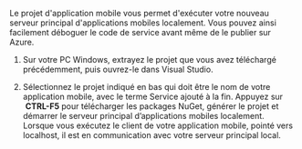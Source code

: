 

Le projet d'application mobile vous permet d'exécuter votre nouveau serveur principal d'applications mobiles localement. Vous pouvez ainsi facilement déboguer le code de service avant même de le publier sur Azure.

1. Sur votre PC Windows, extrayez le projet que vous avez téléchargé précédemment, puis ouvrez-le dans Visual Studio.

2. Sélectionnez le projet indiqué en bas qui doit être le nom de votre application mobile, avec le terme Service ajouté à la fin. Appuyez sur  **CTRL-F5** pour télécharger les packages NuGet, générer le projet et démarrer le serveur principal d’applications mobiles localement. Lorsque vous exécutez le client de votre application mobile, pointé vers localhost, il est en communication avec votre serveur principal local.

<!---HONumber=Oct15_HO3-->